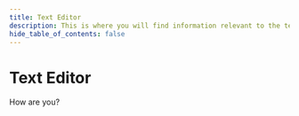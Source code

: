 ```yaml
---
title: Text Editor
description: This is where you will find information relevant to the text editor.
hide_table_of_contents: false
---
```


# Text Editor

How are you?
